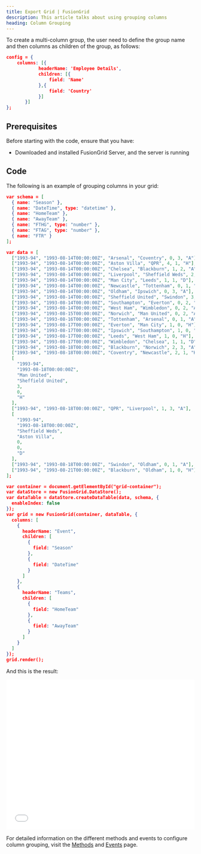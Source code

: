 ```yaml
---
title: Export Grid | FusionGrid
description: This article talks about using grouping columns
heading: Column Grouping
---
```


To create a multi-column group, the user need to define the group name and then columns as children of the group, as follows:
```json
config = {
	columns: [{
            headerName: 'Employee Details',
            children: [{
	            field: 'Name'
            },{
	            field: 'Country'
            }]
       }]
};
```

## Prerequisites
Before starting with the code, ensure that you have:

- Downloaded and installed FusionGrid Server, and the server is running

## Code
The following is an example of grouping columns in your grid:
```json
var schema = [
  { name: "Season" },
  { name: "DateTime", type: "datetime" },
  { name: "HomeTeam" },
  { name: "AwayTeam" },
  { name: "FTHG", type: "number" },
  { name: "FTAG", type: "number" },
  { name: "FTR" }
];

var data = [
  ["1993-94", "1993-08-14T00:00:00Z", "Arsenal", "Coventry", 0, 3, "A"],
  ["1993-94", "1993-08-14T00:00:00Z", "Aston Villa", "QPR", 4, 1, "H"],
  ["1993-94", "1993-08-14T00:00:00Z", "Chelsea", "Blackburn", 1, 2, "A"],
  ["1993-94", "1993-08-14T00:00:00Z", "Liverpool", "Sheffield Weds", 2, 0, "H"],
  ["1993-94", "1993-08-14T00:00:00Z", "Man City", "Leeds", 1, 1, "D"],
  ["1993-94", "1993-08-14T00:00:00Z", "Newcastle", "Tottenham", 0, 1, "A"],
  ["1993-94", "1993-08-14T00:00:00Z", "Oldham", "Ipswich", 0, 3, "A"],
  ["1993-94", "1993-08-14T00:00:00Z", "Sheffield United", "Swindon", 3, 1, "H"],
  ["1993-94", "1993-08-14T00:00:00Z", "Southampton", "Everton", 0, 2, "A"],
  ["1993-94", "1993-08-14T00:00:00Z", "West Ham", "Wimbledon", 0, 2, "A"],
  ["1993-94", "1993-08-15T00:00:00Z", "Norwich", "Man United", 0, 2, "A"],
  ["1993-94", "1993-08-16T00:00:00Z", "Tottenham", "Arsenal", 0, 1, "A"],
  ["1993-94", "1993-08-17T00:00:00Z", "Everton", "Man City", 1, 0, "H"],
  ["1993-94", "1993-08-17T00:00:00Z", "Ipswich", "Southampton", 1, 0, "H"],
  ["1993-94", "1993-08-17T00:00:00Z", "Leeds", "West Ham", 1, 0, "H"],
  ["1993-94", "1993-08-17T00:00:00Z", "Wimbledon", "Chelsea", 1, 1, "D"],
  ["1993-94", "1993-08-18T00:00:00Z", "Blackburn", "Norwich", 2, 3, "A"],
  ["1993-94", "1993-08-18T00:00:00Z", "Coventry", "Newcastle", 2, 1, "H"],
  [
    "1993-94",
    "1993-08-18T00:00:00Z",
    "Man United",
    "Sheffield United",
    3,
    0,
    "H"
  ],
  ["1993-94", "1993-08-18T00:00:00Z", "QPR", "Liverpool", 1, 3, "A"],
  [
    "1993-94",
    "1993-08-18T00:00:00Z",
    "Sheffield Weds",
    "Aston Villa",
    0,
    0,
    "D"
  ],
  ["1993-94", "1993-08-18T00:00:00Z", "Swindon", "Oldham", 0, 1, "A"],
  ["1993-94", "1993-08-21T00:00:00Z", "Blackburn", "Oldham", 1, 0, "H"]
];

var container = document.getElementById("grid-container");
var dataStore = new FusionGrid.DataStore();
var dataTable = dataStore.createDataTable(data, schema, {
  enableIndex: false
});
var grid = new FusionGrid(container, dataTable, {
  columns: [
    {
      headerName: "Event",
      children: [
        {
          field: "Season"
        },
        {
          field: "DateTime"
        }
      ]
    },
    {
      headerName: "Teams",
      children: [
        {
          field: "HomeTeam"
        },
        {
          field: "AwayTeam"
        }
      ]
    }
  ]
});
grid.render();
```
And this is the result:
<iframe width="100%" height="400" src="//jsfiddle.net/fusioncharts/k8wLsueq/embedded/result/" allowfullscreen="allowfullscreen" allowpaymentrequest frameborder="0"></iframe>

For detailed information on the different methods and events to configure column grouping, visit the [Methods](/fusiongrid/API_References/fusiongrid-methods) and [Events](/fusiongrid/API_References/FusionGrid_Events) page.
